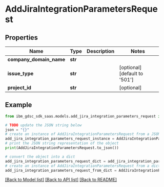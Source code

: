 # AddJiraIntegrationParametersRequest


## Properties

Name | Type | Description | Notes
------------ | ------------- | ------------- | -------------
**company_domain_name** | **str** |  | 
**issue_type** | **str** |  | [optional] [default to '501']
**project_id** | **str** |  | [optional] 

## Example

```python
from ibm_gdsc_sdk_saas.models.add_jira_integration_parameters_request import AddJiraIntegrationParametersRequest

# TODO update the JSON string below
json = "{}"
# create an instance of AddJiraIntegrationParametersRequest from a JSON string
add_jira_integration_parameters_request_instance = AddJiraIntegrationParametersRequest.from_json(json)
# print the JSON string representation of the object
print(AddJiraIntegrationParametersRequest.to_json())

# convert the object into a dict
add_jira_integration_parameters_request_dict = add_jira_integration_parameters_request_instance.to_dict()
# create an instance of AddJiraIntegrationParametersRequest from a dict
add_jira_integration_parameters_request_from_dict = AddJiraIntegrationParametersRequest.from_dict(add_jira_integration_parameters_request_dict)
```
[[Back to Model list]](../README.md#documentation-for-models) [[Back to API list]](../README.md#documentation-for-api-endpoints) [[Back to README]](../README.md)


